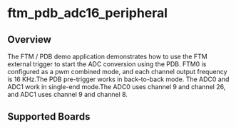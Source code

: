 # ftm_pdb_adc16_peripheral

## Overview

The FTM / PDB demo application demonstrates how to use the FTM external trigger to start the ADC conversion using the
PDB. FTM0 is configured as a pwm combined mode, and each channel output frequency is 16 KHz.The PDB pre-trigger works 
in back-to-back mode. The ADC0 and ADC1 work in single-end mode.The ADC0 uses channel 9 and channel 26, and ADC1 uses 
channel 9 and channel 8.

## Supported Boards

